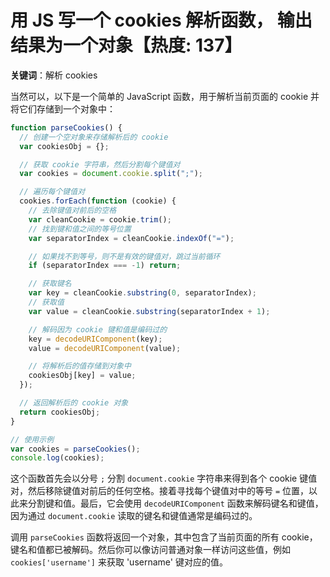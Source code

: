 # 用 JS 写一个 cookies 解析函数， 输出结果为一个对象【热度: 137】

**关键词**：解析 cookies

当然可以，以下是一个简单的 JavaScript 函数，用于解析当前页面的 cookie 并将它们存储到一个对象中：

```javascript
function parseCookies() {
  // 创建一个空对象来存储解析后的 cookie
  var cookiesObj = {};

  // 获取 cookie 字符串，然后分割每个键值对
  var cookies = document.cookie.split(";");

  // 遍历每个键值对
  cookies.forEach(function (cookie) {
    // 去除键值对前后的空格
    var cleanCookie = cookie.trim();
    // 找到键和值之间的等号位置
    var separatorIndex = cleanCookie.indexOf("=");

    // 如果找不到等号，则不是有效的键值对，跳过当前循环
    if (separatorIndex === -1) return;

    // 获取键名
    var key = cleanCookie.substring(0, separatorIndex);
    // 获取值
    var value = cleanCookie.substring(separatorIndex + 1);

    // 解码因为 cookie 键和值是编码过的
    key = decodeURIComponent(key);
    value = decodeURIComponent(value);

    // 将解析后的值存储到对象中
    cookiesObj[key] = value;
  });

  // 返回解析后的 cookie 对象
  return cookiesObj;
}

// 使用示例
var cookies = parseCookies();
console.log(cookies);
```

这个函数首先会以分号 `;` 分割 `document.cookie` 字符串来得到各个 cookie 键值对，然后移除键值对前后的任何空格。接着寻找每个键值对中的等号 `=` 位置，以此来分割键和值。最后，它会使用 `decodeURIComponent` 函数来解码键名和键值，因为通过 `document.cookie` 读取的键名和键值通常是编码过的。

调用 `parseCookies` 函数将返回一个对象，其中包含了当前页面的所有 cookie，键名和值都已被解码。然后你可以像访问普通对象一样访问这些值，例如 `cookies['username']` 来获取 'username' 键对应的值。
